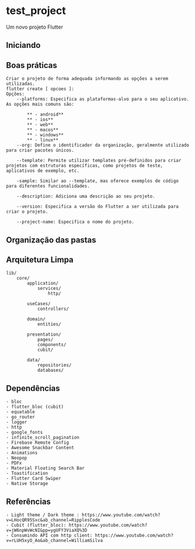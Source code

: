 # test_project

Um novo projeto Flutter

## Iniciando

## Boas práticas
    Criar o projeto de forma adequada informando as opções a serem utilizadas.
    flutter create [ opcoes ]:
    Opções:
        --platforms: Especifica as plataformas-alvo para o seu aplicativo. As opções mais comuns são:

            ** - android**
            ** - ios**
            ** - web**
            ** - macos**
            ** - windows**
            ** - linux**
        --org: Define o identificador da organização, geralmente utilizado para criar pacotes únicos.

        --template: Permite utilizar templates pré-definidos para criar projetos com estruturas específicas, como projetos de teste, aplicativos de exemplo, etc.

        -sample: Similar ao --template, mas oferece exemplos de código para diferentes funcionalidades.

        --description: Adiciona uma descrição ao seu projeto.

        --version: Especifica a versão do Flutter a ser utilizada para criar o projeto.
        
        --project-name: Especifica o nome do projeto.

## Organização das pastas

## Arquitetura Limpa
    lib/
        core/
            application/
                services/
                    http/

            useCases/
                controllers/

            domain/
                entities/
            
            presentation/
                pages/
                components/
                cubit/
                
            data/
                repositories/
                databases/

## Dependências
    - bloc
    - flutter_bloc (cubit)
    - equatable
    - go_router
    - logger
    - http
    - google_fonts
    - infinite_scroll_pagination
    - Firebase Remote Config
    - Awesome Snackbar Content
    - Animations
    - Neopop
    - PDFx
    - Material Floating Search Bar
    - Toastification
    - Flutter Card Swiper
    - Native Storage


## Referências
    - Light theme / Dark theme : https://www.youtube.com/watch?v=LHocQR95Sxc&ab_channel=RipplesCode
    - Cubit (flutter_bloc): https://www.youtube.com/watch?v=jW6npWvWcNI&pp=ygUFY3ViaXQ%3D
    - Consumindo API com http client: https://www.youtube.com/watch?v=rLUH5xyO_Ao&ab_channel=WilliamSilva